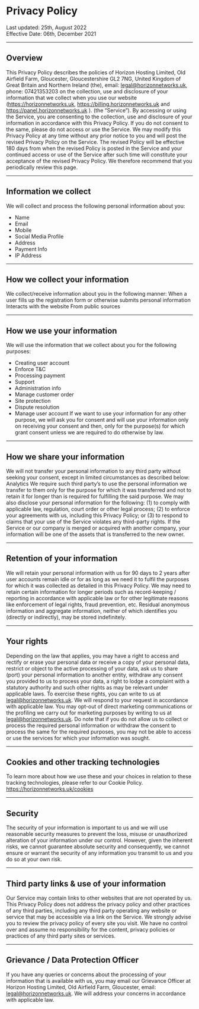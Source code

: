 # Privacy Policy

Last updated: 25th, August 2022 <br/>
Effective Date: 06th, December 2021

---

## Overview

This Privacy Policy describes the policies of Horizon Hosting Limited, Old Airfield Farm,
Gloucester, Gloucestershire GL2 7NG, United Kingdom of Great Britain and Northern
Ireland (the), email: legal@horizonnetworks.uk, phone: 07421353203 on the collection,
use and disclosure of your information that we collect when you use our website
(https://horizonnetworks.uk, https://billing.horizonnetworks.uk and
https://panel.horizonnetworks.uk ). (the “Service”). By accessing or using the Service,
you are consenting to the collection, use and disclosure of your information in
accordance with this Privacy Policy. If you do not consent to the same, please do not
access or use the Service.
We may modify this Privacy Policy at any time without any prior notice to you and will
post the revised Privacy Policy on the Service. The revised Policy will be effective 180
days from when the revised Policy is posted in the Service and your continued access or
use of the Service after such time will constitute your acceptance of the revised Privacy
Policy. We therefore recommend that you periodically review this page.

---

## Information we collect

We will collect and process the following personal information about you:
- Name
- Email
- Mobile
- Social Media Profile
- Address
- Payment Info
- IP Address

---

## How we collect your information

We collect/receive information about you in the following manner:
When a user fills up the registration form or otherwise submits personal information
Interacts with the website
From public sources

---

## How we use your information

We will use the information that we collect about you for the following purposes:
- Creating user account
- Enforce T&C
- Processing payment
- Support
- Administration info
- Manage customer order
- Site protection
- Dispute resolution
- Manage user account
If we want to use your information for any other purpose, we will ask you for consent and
will use your information only on receiving your consent and then, only for the
purpose(s) for which grant consent unless we are required to do otherwise by law.

---

## How we share your information

We will not transfer your personal information to any third party without seeking your
consent, except in limited circumstances as described below:
Analytics
We require such third party’s to use the personal information we transfer to them only for
the purpose for which it was transferred and not to retain it for longer than is required for
fulfilling the said purpose.
We may also disclose your personal information for the following: (1) to comply with
applicable law, regulation, court order or other legal process; (2) to enforce your
agreements with us, including this Privacy Policy; or (3) to respond to claims that your
use of the Service violates any third-party rights. If the Service or our company is
merged or acquired with another company, your information will be one of the assets
that is transferred to the new owner.

---

## Retention of your information

We will retain your personal information with us for 90 days to 2 years after user
accounts remain idle or for as long as we need it to fulfil the purposes for which it was
collected as detailed in this Privacy Policy. We may need to retain certain information for
longer periods such as record-keeping / reporting in accordance with applicable law or
for other legitimate reasons like enforcement of legal rights, fraud prevention, etc.
Residual anonymous information and aggregate information, neither of which identifies
you (directly or indirectly), may be stored indefinitely.

---

## Your rights

Depending on the law that applies, you may have a right to access and rectify or erase
your personal data or receive a copy of your personal data, restrict or object to the active
processing of your data, ask us to share (port) your personal information to another
entity, withdraw any consent you provided to us to process your data, a right to lodge a
complaint with a statutory authority and such other rights as may be relevant under
applicable laws. To exercise these rights, you can write to us at
legal@horizonnetworks.uk. We will respond to your request in accordance with
applicable law.
You may opt-out of direct marketing communications or the profiling we carry out for
marketing purposes by writing to us at legal@horizonnetworks.uk.
Do note that if you do not allow us to collect or process the required personal information
or withdraw the consent to process the same for the required purposes, you may not be
able to access or use the services for which your information was sought.

---

## Cookies and other tracking technologies

To learn more about how we use these and your choices in relation to these tracking
technologies, please refer to our Cookie Policy. https://horizonnetworks.uk/cookies

---

## Security
The security of your information is important to us and we will use reasonable security
measures to prevent the loss, misuse or unauthorized alteration of your information
under our control. However, given the inherent risks, we cannot guarantee absolute
security and consequently, we cannot ensure or warrant the security of any information
you transmit to us and you do so at your own risk.

---

## Third party links & use of your information

Our Service may contain links to other websites that are not operated by us. This
Privacy Policy does not address the privacy policy and other practices of any third
parties, including any third party operating any website or service that may be accessible
via a link on the Service. We strongly advise you to review the privacy policy of every
site you visit. We have no control over and assume no responsibility for the content,
privacy policies or practices of any third party sites or services.

---

## Grievance / Data Protection Officer

If you have any queries or concerns about the processing of your information that is
available with us, you may email our Grievance Officer at Horizon Hosting Limited, Old Airfield
Farm, Gloucester, email: legal@horizonnetworks.uk. We will address your concerns in
accordance with applicable law.